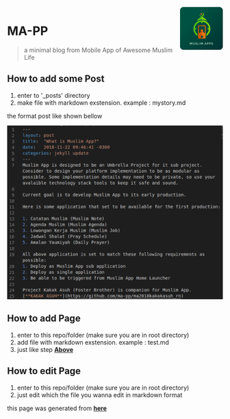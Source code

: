 <img src="mappicon.png" align="right" height="100" width="100">

# MA-PP
> a minimal blog from Mobile App of Awesome Muslim Life

## How to add some Post 
1. enter to '_posts' directory
2. make file with markdown exstension. example : mystory.md

the format post like shown bellow

<img src="Screenshot1.png" alt="Screenshot1.png">

## How to add Page
1. enter to this repo/folder (make sure you are in root directory)
2. add file with markdown exstension. example : test.md
3. just like step [**Above**](https://github.com/Alfiyanm/alfiyanm.github.io#how-to-add-some-post)

## How to edit Page
1. enter to this repo/folder (make sure you are in root directory)
2. just edit which the file you wanna edit in markdown format

this page was generated from [**here**](https://github.com/willianjusten/minimal-blog)